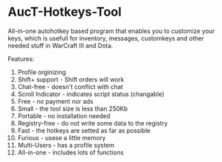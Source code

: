 # AucT-Hotkeys-Tool
All-in-one autohotkey based program that enables you to customize your keys, which is usefull for inventory, messages, customkeys and other needed stuff in WarCraft III and Dota.

Features:

1. Profile orginizing
2. Shift+ support - Shift orders will work
3. Chat-free - doesn't conflict with chat
4. Scroll Indicator - indicates script status (changable)
5. Free - no payment nor ads
6. Small - the tool size is less than 250Kb
7. Portable - no installation needed
8. Registry-free - do not write some data to the registry
9. Fast - the hotkeys are setted as far as possible
10. Furious - usese a little memory
11. Multi-Users - has a profile system
12. All-in-one - includes lots of functions
